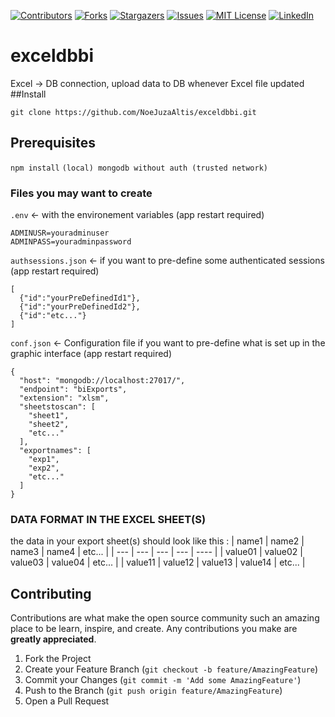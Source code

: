[![Contributors][contributors-shield]][contributors-url]
[![Forks][forks-shield]][forks-url]
[![Stargazers][stars-shield]][stars-url]
[![Issues][issues-shield]][issues-url]
[![MIT License][license-shield]][license-url]
[![LinkedIn][linkedin-shield]][linkedin-url]
# exceldbbi
Excel -> DB connection, upload data to DB whenever Excel file updated
##Install
```
git clone https://github.com/NoeJuzaAltis/exceldbbi.git
```
## Prerequisites
`npm install`
`(local) mongodb without auth (trusted network)`
### Files you may want to create
`.env` <- with the environement variables (app restart required)
```
ADMINUSR=youradminuser
ADMINPASS=youradminpassword
```
`authsessions.json` <- if you want to pre-define some authenticated sessions (app restart required)
```
[
  {"id":"yourPreDefinedId1"},
  {"id":"yourPreDefinedId2"},
  {"id":"etc..."}
]
```
`conf.json` <- Configuration file if you want to pre-define what is set up in the graphic interface (app restart required)
```
{
  "host": "mongodb://localhost:27017/",
  "endpoint": "biExports",
  "extension": "xlsm",
  "sheetstoscan": [
    "sheet1",
    "sheet2",
    "etc..."
  ],
  "exportnames": [
    "exp1",
    "exp2",
    "etc..."
  ]
}
```
### DATA FORMAT IN THE EXCEL SHEET(S)
the data in your export sheet(s) should look like this :
|  name1  |  name2  |  name3  |  name4  | etc... |
| ---     | ---     | ---     | ---     | ----   |
| value01 | value02 | value03 | value04 | etc... |
| value11 | value12 | value13 | value14 | etc... |

## Contributing

Contributions are what make the open source community such an amazing place to be learn, inspire, and create. Any contributions you make are **greatly appreciated**.

1. Fork the Project
2. Create your Feature Branch (`git checkout -b feature/AmazingFeature`)
3. Commit your Changes (`git commit -m 'Add some AmazingFeature'`)
4. Push to the Branch (`git push origin feature/AmazingFeature`)
5. Open a Pull Request

<!-- MARKDOWN LINKS & IMAGES -->
<!-- https://www.markdownguide.org/basic-syntax/#reference-style-links -->
[contributors-shield]: https://img.shields.io/github/contributors/NoeJuzaAltis/exceldbbi.svg?style=for-the-badge
[contributors-url]: https://github.com/NoeJuzaAltis/exceldbbi/graphs/contributors
[forks-shield]: https://img.shields.io/github/forks/NoeJuzaAltis/exceldbbi.svg?style=for-the-badge
[forks-url]: https://github.com/NoeJuzaAltis/exceldbbi/network/members
[stars-shield]: https://img.shields.io/github/stars/NoeJuzaAltis/exceldbbi.svg?style=for-the-badge
[stars-url]: https://github.com/NoeJuzaAltis/exceldbbi/stargazers
[issues-shield]: https://img.shields.io/github/issues/NoeJuzaAltis/exceldbbi.svg?style=for-the-badge
[issues-url]: https://github.com/NoeJuzaAltis/exceldbbi/issues
[license-shield]: https://img.shields.io/github/license/NoeJuzaAltis/exceldbbi.svg?style=for-the-badge
[license-url]: https://github.com/NoeJuzaAltis/exceldbbi/blob/main/LICENSE.txt
[linkedin-shield]: https://img.shields.io/badge/-LinkedIn-black.svg?style=for-the-badge&logo=linkedin&colorB=555
[linkedin-url]: https://linkedin.com/in/no%C3%A9-juzan-a3aa88210
